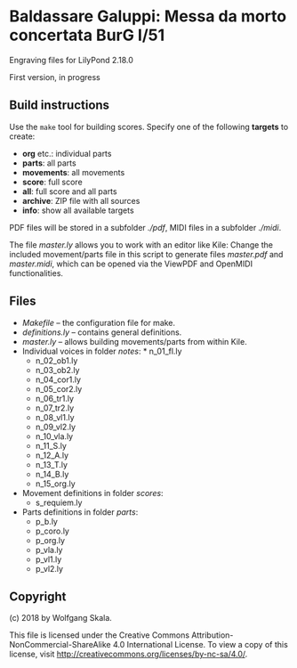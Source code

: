 # Baldassare Galuppi: Messa da morto concertata BurG I/51

Engraving files for LilyPond 2.18.0

First version, in progress


## Build instructions

Use the `make` tool for building scores. Specify one of the following **targets** to create:

* **org** etc.: individual parts
* **parts**: all parts
* **movements**: all movements
* **score**: full score
* **all**: full score and all parts
* **archive**: ZIP file with all sources
* **info**: show all available targets

PDF files will be stored in a subfolder *./pdf*, MIDI files in a subfolder *./midi*.

The file *master.ly* allows you to work with an editor like Kile: Change the included movement/parts file in this script to generate files *master.pdf* and *master.midi*, which can be opened via the ViewPDF and OpenMIDI functionalities.


## Files

* *Makefile* – the configuration file for make.
* *definitions.ly* – contains general definitions.
* *master.ly* – allows building movements/parts from within Kile.
* Individual voices in folder *notes*:
		* n_01_fl.ly
    * n_02_ob1.ly
    * n_03_ob2.ly
    * n_04_cor1.ly
    * n_05_cor2.ly
    * n_06_tr1.ly
    * n_07_tr2.ly
    * n_08_vl1.ly
    * n_09_vl2.ly
    * n_10_vla.ly
    * n_11_S.ly
    * n_12_A.ly
    * n_13_T.ly
    * n_14_B.ly
    * n_15_org.ly
* Movement definitions in folder *scores*:
    * s_requiem.ly
* Parts definitions in folder *parts*:
    * p_b.ly
    * p_coro.ly
    * p_org.ly
    * p_vla.ly
    * p_vl1.ly
    * p_vl2.ly


## Copyright

(c) 2018 by Wolfgang Skala.

This file is licensed under the Creative Commons Attribution-NonCommercial-ShareAlike 4.0 International License.
To view a copy of this license, visit http://creativecommons.org/licenses/by-nc-sa/4.0/.
